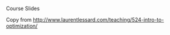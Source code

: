 Course Slides

Copy from <a href="http://www.laurentlessard.com/teaching/524-intro-to-optimization/">http://www.laurentlessard.com/teaching/524-intro-to-optimization/</a>

